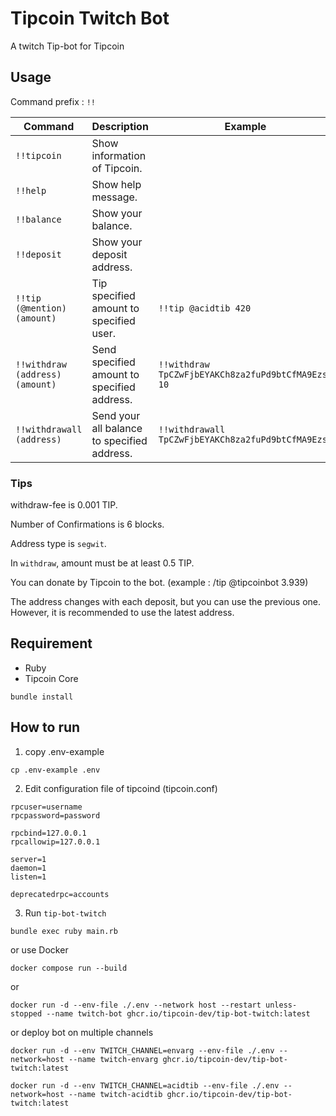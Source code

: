 Tipcoin Twitch Bot
====

A twitch Tip-bot for Tipcoin

## Usage

Command prefix : `!!`

|Command                         |Description                                  |Example                                            |
|--------------------------------|---------------------------------------------|---------------------------------------------------|
|`!!tipcoin`                     |Show information of Tipcoin.                 |                                                   |
|`!!help`                        |Show help message.                           |                                                   |
|`!!balance`                     |Show your balance.                           |                                                   |
|`!!deposit`                     |Show your deposit address.                   |                                                   |
|`!!tip (@mention) (amount)`     |Tip specified amount to specified user.      |`!!tip @acidtib 420`                               |
|`!!withdraw (address) (amount)` |Send specified amount to specified address.  |`!!withdraw TpCZwFjbEYAKCh8za2fuPd9btCfMA9EzsF 10` |
|`!!withdrawall (address)`       |Send your all balance to specified address.  |`!!withdrawall TpCZwFjbEYAKCh8za2fuPd9btCfMA9EzsF` |

### Tips

withdraw-fee is 0.001 TIP.

Number of Confirmations is 6 blocks.

Address type is `segwit`.

In `withdraw`, amount must be at least 0.5 TIP.

You can donate by Tipcoin to the bot. (example : /tip @tipcoinbot 3.939)

The address changes with each deposit, but you can use the previous one. However, it is recommended to use the latest address.

## Requirement

* Ruby
* Tipcoin Core

```
bundle install
```

## How to run

1. copy .env-example
```
cp .env-example .env
```

2. Edit configuration file of tipcoind (tipcoin.conf)

```
rpcuser=username
rpcpassword=password

rpcbind=127.0.0.1
rpcallowip=127.0.0.1

server=1
daemon=1
listen=1

deprecatedrpc=accounts
```

3. Run `tip-bot-twitch`

```
bundle exec ruby main.rb
```

or use Docker

```
docker compose run --build
```

or

```
docker run -d --env-file ./.env --network host --restart unless-stopped --name twitch-bot ghcr.io/tipcoin-dev/tip-bot-twitch:latest
```

or deploy bot on multiple channels

```
docker run -d --env TWITCH_CHANNEL=envarg --env-file ./.env --network=host --name twitch-envarg ghcr.io/tipcoin-dev/tip-bot-twitch:latest

docker run -d --env TWITCH_CHANNEL=acidtib --env-file ./.env --network=host --name twitch-acidtib ghcr.io/tipcoin-dev/tip-bot-twitch:latest
```